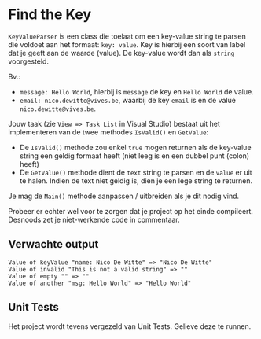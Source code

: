 # Find the Key

`KeyValueParser` is een class die toelaat om een key-value string te parsen die voldoet aan het formaat: `key: value`. Key is hierbij een soort van label dat je geeft aan de waarde (value). De key-value wordt dan als `string` voorgesteld.

Bv.:

* `message: Hello World`, hierbij is `message` de key en `Hello World` de value.
* `email: nico.dewitte@vives.be`, waarbij de key `email` is en de value `nico.dewitte@vives.be`.

Jouw taak (zie `View => Task List` in Visual Studio) bestaat uit het implementeren van de twee methodes `IsValid()` en `GetValue`:

* De `IsValid()` methode zou enkel `true` mogen returnen als de key-value string een geldig formaat heeft (niet leeg is en een dubbel punt (colon) heeft)
* De `GetValue()` methode dient de `text` string te parsen en de `value` er uit te halen. Indien de text niet geldig is, dien je een lege string te returnen.

Je mag de `Main()` methode aanpassen / uitbreiden als je dit nodig vind.

Probeer er echter wel voor te zorgen dat je project op het einde compileert. Desnoods zet je niet-werkende code in commentaar.

## Verwachte output

```text
Value of keyValue "name: Nico De Witte" => "Nico De Witte"
Value of invalid "This is not a valid string" => ""
Value of empty "" => ""
Value of another "msg: Hello World" => "Hello World"
```

## Unit Tests

Het project wordt tevens vergezeld van Unit Tests. Gelieve deze te runnen.

